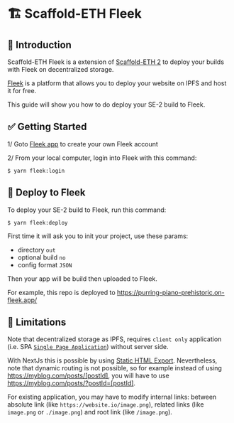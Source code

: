 # 🏗  Scaffold-ETH Fleek

## 🧪 Introduction
Scaffold-ETH Fleek is a extension of [Scaffold-ETH 2](https://github.com/scaffold-eth/scaffold-eth-2) to deploy your builds with Fleek on decentralized storage.

[Fleek](https://fleek.xyz)  is a platform that allows you to deploy your website on IPFS and host it for free.

This guide will show you how to do deploy your SE-2 build to Fleek.


## ✅ Getting Started
1/ Goto [Fleek app](https://app.fleek.xyz/) to create your own Fleek account

2/ From your local computer, login into Fleek with this command:
```shell
$ yarn fleek:login
```


## 🚀 Deploy to Fleek

To deploy your SE-2 build to Fleek, run this command:
```shell
$ yarn fleek:deploy
```

First time it will ask you to init your project, use these params:
- directory `out`
- optional build `no`
- config format `JSON`

Then your app will be build then uploaded to Fleek.

For example, this repo is deployed to https://purring-piano-prehistoric.on-fleek.app/

## 🚫 Limitations

Note that decentralized storage as IPFS, requires `client only` application (i.e. SPA [`Single Page Application`](https://blogonyourown.com/single-page-application/)) without server side.

With NextJs this is possible by using [Static HTML Export](https://nextjs.org/docs/app/building-your-application/deploying#static-html-export). Nevertheless, note that dynamic routing is not possible, so for example instead of using https://myblog.com/posts/[postId], you will have to use https://myblog.com/posts/?postId=[postId].

For existing application, you may have to modify internal links: between absolute link (like `https://website.io/image.png`), related links (like `image.png` or `./image.png`) and root link (like `/image.png`).

